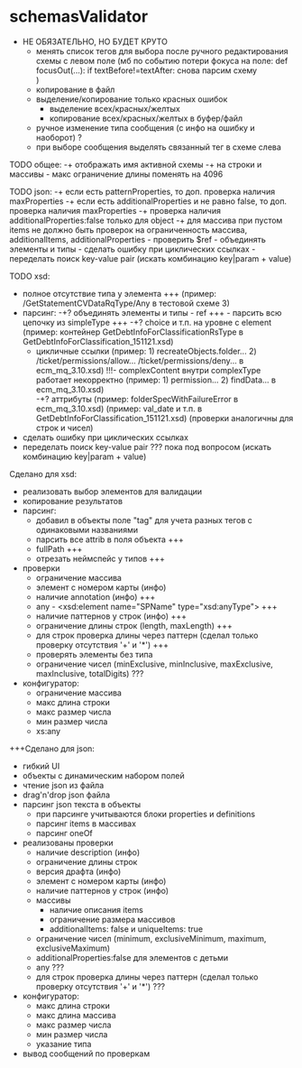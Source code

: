 # schemasValidator

- НЕ ОБЯЗАТЕЛЬНО, НО БУДЕТ КРУТО
    - менять список тегов для выбора после ручного редактирования схемы с левом поле
        (мб по событию потери фокуса на поле: 
            def focusOut(...):
                if textBefore!=textAfter:
                    снова парсим схему    
        ) 
    - копирование в файл
    - выделение/копирование только красных ошибок
        -   выделение всех/красных/желтых
        -   копирование всех/красных/желтых в буфер/файл 
    - ручное изменение типа сообщения (с инфо на ошибку и наоборот) ?
    - при выборе сообщения  выделять связанный тег в схеме слева


TODO общее:
    -+   отображать имя активной схемы
    -+   на строки и массивы - макс ограничение длины поменять на 4096


TODO json:
    -+   если есть patternProperties, то доп. проверка наличия maxProperties
    -+   если есть additionalProperties и не равно false,
        то доп. проверка наличия maxProperties
    -+   проверка наличия additionalProperties:false только для object 
    -+   для массива при пустом items не должно быть проверок
        на ограниченность массива, additionalItems, additionalProperties
    -   проверить $ref
    -   объединять элементы и типы 
    -   сделать ошибку при циклических ссылках
    -   переделать поиск key-value pair
    (искать комбинацию key|param + value)  


TODO xsd:
-   полное отсутствие типа у элемента +++ 
    (пример: /GetStatementCVDataRqType/Any в тестовой схеме 3)
-   парсинг:
    -+?   объединять элементы и типы
        -   ref +++
        -   парсить всю цепочку из simpleType +++
    -+?   choice  и т.п. на уровне с element 
        (пример: контейнер GetDebtInfoForClassificationRsType 
        в GetDebtInfoForClassification_151121.xsd)
    -   цикличные ссылки
        (пример:    1)  recreateObjects.folder... 
                    2)  /ticket/permissions/allow...
                        /ticket/permissions/deny...
                                                        в ecm_mq_3.10.xsd)
    !!!-   complexContent внутри complexType работает некорректно
         (пример:   1)  permission... 
                    2)  findData...
                                                        в ecm_mq_3.10.xsd)  
    -+?   аттрибуты
        (пример: folderSpecWithFailureError в ecm_mq_3.10.xsd)
        (пример: val_date и т.п. в GetDebtInfoForClassification_151121.xsd)
        (проверки аналогичны для строк и чисел)
-   сделать ошибку при циклических ссылках
-   переделать поиск key-value pair     ??? пока под вопросом
    (искать комбинацию key|param + value)

Сделано для xsd:
-   реализовать выбор элементов для валидации
-   копирование результатов 
-   парсинг:
    -   добавил в объекты поле "tag" для учета разных тегов с одинаковыми названиями 
    -   парсить все attrib в поля объекта +++
    -   fullPath +++
    -   отрезать неймспейс у типов +++
-   проверки
    -   ограничение массива
    -   элемент с номером карты   (инфо)
    -   наличие annotation (инфо)   +++
    -   any  - <xsd:element name="SPName" type="xsd:anyType">   +++
    -   наличие паттернов у строк   (инфо)  +++
    -   ограничение длины строк (length, maxLength) +++
    -   для строк проверка длины через паттерн 
        (сделал только проверку отсутствия '+' и '*')    +++
    -   проверять элементы без типа
    -   ограничение чисел (minExclusive, minInclusive, maxExclusive, maxInclusive, totalDigits) ???
-   конфигуратор:
    -   ограничение массива
    -   макс длина строки
    -   макс размер числа
    -   мин размер числа
    -   xs:any
    
+++Сделано для json:
-   гибкий UI
-   объекты с динамическим набором полей
-   чтение json из файла
-   drag'n'drop json файла
-   парсинг json текста в объекты
    -   при парсинге учитываются блоки properties и definitions
    -   парсинг items в массивах
    -   парсинг oneOf
-   реализованы проверки
    -   наличие description (инфо)
    -   ограничение длины строк
    -   версия драфта   (инфо)
    -   элемент с номером карты   (инфо)
    -   наличие паттернов у строк   (инфо)
    -   массивы
        -   наличие описания items
        -   ограничение размера массивов
        -   additionalItems: false и uniqueItems: true
    -   ограничение чисел (minimum, exclusiveMinimum, maximum, exclusiveMaximum)
    -   additionalProperties:false для элементов с детьми
    -   any ???
    -   для строк проверка длины через паттерн
        (сделал только проверку отсутствия '+' и '*') ???
-   конфигуратор:
    -   макс длина строки
    -   макс длина массива
    -   макс размер числа
    -   мин размер числа
    -   указание типа
-   вывод сообщений по проверкам
